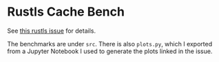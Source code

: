 Rustls Cache Bench
==================

See [this rustls issue](https://github.com/rustls/rustls/issues/1200) for details.

The benchmarks are under `src`. There is also `plots.py`, which I exported from a Jupyter Notebook I
used to generate the plots linked in the issue.
